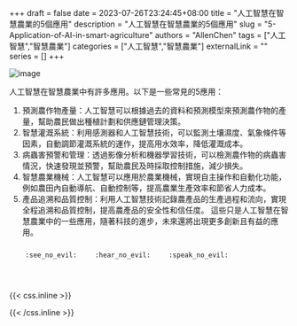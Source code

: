 +++ 
draft = false
date = 2023-07-26T23:24:45+08:00
title = "人工智慧在智慧農業的5個應用"
description = "人工智慧在智慧農業的5個應用"
slug = "5-Application-of-AI-in-smart-agriculture"
authors = "AllenChen"
tags = ["人工智慧","智慧農業"]
categories = ["人工智慧","智慧農業"]
externalLink = ""
series = []
+++

![image](/images/post/A-rabbit-with-big-blue-eyes-using-AI-to-develop-smart-agriculture-with-Van-Gogh-style.jpeg)

人工智慧在智慧農業中有許多應用。以下是一些常見的5應用：
1. 預測農作物產量：人工智慧可以根據過去的資料和預測模型來預測農作物的產量，幫助農民做出種植計劃和供應鏈管理決策。
2. 智慧灌溉系統：利用感測器和人工智慧技術，可以監測土壤濕度、氣象條件等因素，自動調節灌溉系統的運作，提高用水效率，降低灌溉成本。
3. 病蟲害預警和管理：透過影像分析和機器學習技術，可以檢測農作物的病蟲害情況，快速發現並預警，幫助農民及時採取控制措施，減少損失。
4. 智慧農業機械：人工智慧可以應用於農業機械，實現自主操作和自動化功能，例如農田內自動導航、自動控制等，提高農業生產效率和節省人力成本。
5. 產品追溯和品質控制：利用人工智慧技術記錄農產品的生產過程和流向，實現全程追溯和品質控制，提高農產品的安全性和信任度。
這些只是人工智慧在智慧農業中的一些應用，隨著科技的進步，未來還將出現更多創新且有益的應用。

<p><span class="nowrap"><span class="emojify">🙈</span> <code>:see_no_evil:</code></span>  <span class="nowrap"><span class="emojify">🙉</span> <code>:hear_no_evil:</code></span>  <span class="nowrap"><span class="emojify">🙊</span> <code>:speak_no_evil:</code></span></p>
<br>
    

{{< css.inline >}}
<style>
.emojify {
	font-family: Apple Color Emoji, Segoe UI Emoji, NotoColorEmoji, Segoe UI Symbol, Android Emoji, EmojiSymbols;
	font-size: 2rem;
	vertical-align: middle;
}
@media screen and (max-width:650px) {
  .nowrap {
    display: block;
    margin: 25px 0;
  }
}
</style>
{{< /css.inline >}}
